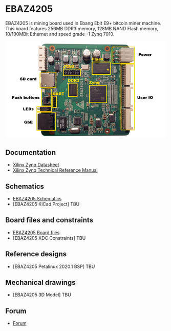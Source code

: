 # EBAZ4205

EBAZ4205 is mining board used in Ebang Ebit E9+ bitcoin miner machine. This board features 256MB DDR3 memory, 128MB NAND Flash memory, 10/100MBit Ethernet and speed grade -1 Zynq 7010.

![EBAZ4205](Board_files/ebaz4205/1.0/ebaz4205.jpg)

## Documentation
- [Xilinx Zynq Datasheet](https://www.xilinx.com/support/documentation/data_sheets/ds187-XC7Z010-XC7Z020-Data-Sheet.pdf)
- [Xilinx Zynq Technical Reference Manual](https://www.xilinx.com/support/documentation/user_guides/ug585-Zynq-7000-TRM.pdf)

## Schematics
- [EBAZ4205 Schematics](Documents/EBAZ4205_schematic.pdf)
- [EBAZ4205 KiCad Project] TBU

## Board files and constraints
- [EBAZ4205 Board files](Board_files/)
- [EBAZ4205 XDC Constraints] TBU

## Reference designs
- [EBAZ4205 Petalinux 2020.1 BSP] TBU

## Mechanical drawings
- [EBAZ4205 3D Model] TBU

## Forum
- [Forum](https://github.com/XyleMora/EBAZ4205/discussions)
